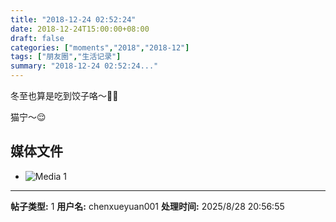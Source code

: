 ```yaml
---
title: "2018-12-24 02:52:24"
date: 2018-12-24T15:00:00+08:00
draft: false
categories: ["moments","2018","2018-12"]
tags: ["朋友圈","生活记录"]
summary: "2018-12-24 02:52:24..."
---
```


冬至也算是吃到饺子咯～🥟🥟

猫宁～😌

## 媒体文件

- ![Media 1](/Moments/photos/2018-12-24/201812240252240.jpg)

---

**帖子类型:** 1
**用户名:** chenxueyuan001
**处理时间:** 2025/8/28 20:56:55